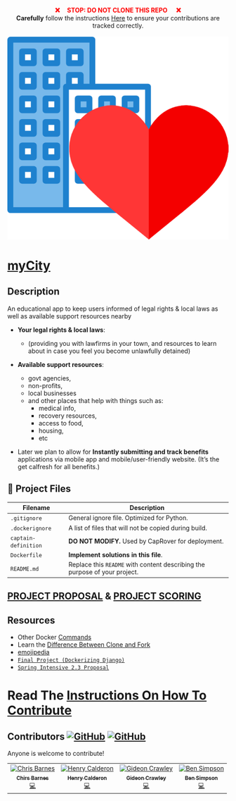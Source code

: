 <p align="center">
    <strong style="color: red;">❌&nbsp;&nbsp;&nbsp;&nbsp;&nbsp;STOP: DO NOT CLONE THIS REPO &nbsp;&nbsp;&nbsp;&nbsp;&nbsp;❌</strong>
    <br><b>Carefully</b> follow the instructions <a href="Docs/Instructions.md">Here</a> to ensure your contributions are tracked correctly.
    <br><br><img src="static/img/myCityLogo.png" alt="logo">
</p>

# [myCity](https://my-city.club)

## Description

An educational app to keep users informed of legal rights & local laws as well as available support resources nearby

- **Your legal rights & local laws**:
  - (providing you with lawfirms in your town, and resources to learn about in case you feel you become unlawfully detained)

- **Available support resources**:
  - govt agencies,
  - non-profits,
  - local businesses
  - and other places that help with things such as:
    - medical info,
    - recovery resources,
    - access to food,
    - housing,
    - etc

- Later we plan to allow for **Instantly submitting and track benefits** applications via mobile app and mobile/user-friendly website. (It’s the get calfresh for all benefits.)

## 📂 Project Files

| Filename             | Description                                                                |
| -------------------- | -------------------------------------------------------------------------- |
| `.gitignore`         | General ignore file. Optimized for Python.                                 |
| `.dockerignore`      | A list of files that will not be copied during build.                      |
| `captain-definition` | **DO NOT MODIFY.** Used by CapRover for deployment.                        |
| `Dockerfile`         | **Implement solutions in this file**.                                      |
| `README.md`          | Replace this `README` with content describing the purpose of your project. |

## [PROJECT PROPOSAL](Docs/Proposal.md)     &       [PROJECT SCORING](Docs/Rubric-Scoring.md)

## Resources

- Other Docker [Commands](Docs/Docker-comands.md)
- Learn the [Difference Between Clone and Fork](https://www.toolsqa.com/git/difference-between-git-clone-and-git-fork/)
- [emojipedia](https://emojipedia.org/)
- [`Final Project (Dockerizing Django)`](https://docs.google.com/document/d/1v2SHghK2yvD-XCEolZETN6q4UPtL1Sai_jRH1ROh21Q/edit#)
- [`Spring Intensive 2.3 Proposal`](https://docs.google.com/document/d/1y7tC2fXuBbh0znymnoryIb7qaR-2ImK9_4I9IKvUKdA/edit?usp=sharing)

# Read The [Instructions On How To Contribute](Docs/Instructions.md)

## Contributors [![GitHub](https://img.shields.io/github/forks/ChrisBarnes2000/myCity.svg?style=flat-square)](https://github.com/ChrisBarnes2000/myCity/network) [![GitHub](https://img.shields.io/github/issues/ChrisBarnes2000/myCity.svg?style=flat-square)](https://github.com/ChrisBarnes2000/myCity/issues)

Anyone is welcome to contribute!

<table>
  <tr>
    <td align="center">
        <a href="https://github.com/ChrisBarnes2000">
            <img src="https://avatars3.githubusercontent.com/u/25515082?s=120&v=4" width="75px;" alt="Chris Barnes"/>
            <br />
            <sub><b>Chirs Barnes</b></sub>
        </a>
        <br />
        <a href="https://github.com/ChrisBarnes2000/myCity/commits?author=ChrisBarnes2000" title="Code">💻</a>
    </td>
    <td align="center">
        <a href="https://github.com/KitsuneNoctus">
            <img src="https://avatars3.githubusercontent.com/u/19269477?v=4&s=64" width="75px;" alt="Henry Calderon"/>
            <br />
            <sub><b>Henry Calderon</b></sub>
        </a>
        <br />
        <a href="https://github.com/ChrisBarnes2000/myCity/commits?author=KitsuneNoctus" title="Code">💻</a>
    </td>
    <td align="center">
        <a href="https://github.com/GSCrawley">
            <img src="https://avatars3.githubusercontent.com/u/31636555?v=4&s=64" width="75px;" alt="Gideon Crawley"/>
            <br />
            <sub><b>Gideon Crawley</b></sub>
        </a>
        <br />
        <a href="https://github.com/ChrisBarnes2000/myCity/commits?author=GSCrawley" title="Code">💻</a>
    </td>
    <td align="center">
        <a href="https://github.com/bsimps01">
            <img src="https://avatars3.githubusercontent.com/u/54187088?v=4&s=64" width="75px;" alt="Ben Simpson"/>
            <br />
            <sub><b>Ben Simpson</b></sub>
        </a>
        <br />
        <a href="https://github.com/ChrisBarnes2000/myCity/commits?author=bsimps01" title="Code">💻</a>
    </td>
</table>
